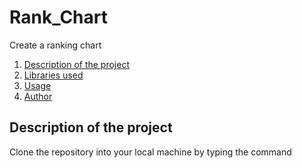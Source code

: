 # Rank_Chart
 Create a ranking chart
<ol>
   <li><a href="#head1"> Description of the project</a>
   <li><a href="#head2"> Libraries used </a>
   <li><a href="#head3"> Usage </a>
   <li><a href="#head4"> Author </a>
</ol>



<p id="head1"> <h2> Description of the project </h2></p>
Clone the repository into your local machine by typing the command
